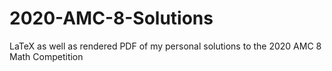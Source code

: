 # 2020-AMC-8-Solutions
LaTeX as well as rendered PDF of my personal solutions to the 2020 AMC 8 Math Competition


